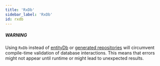 ```yaml
---
title: 'RxDb'
sidebar_label: 'RxDb'
id: rxdb
---
```




##### WARNING

Using `RxDb` instead of [entityDb](/database/how-to/interface/entity-db/) or [generated repositories](/database/how-to/interface/generated/) will circumvent compile-time validation of database interactions. This means that errors might not appear until runtime or might lead to unexpected results.